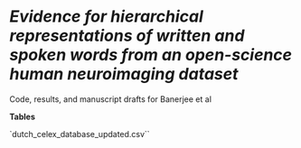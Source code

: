 # *Evidence for hierarchical representations of written and spoken words from an open-science human neuroimaging dataset*

Code, results, and manuscript drafts for Banerjee et al

**Tables**

`dutch_celex_database_updated.csv``

